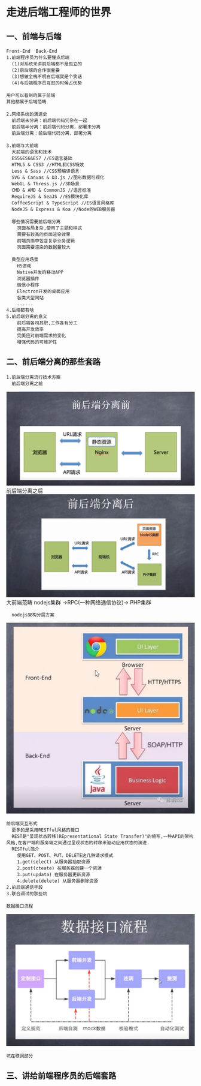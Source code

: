# 走进后端工程师的世界

## 一、前端与后端
    Front-End  Back-End
    1.前端程序员为什么要懂点后端
      (1)对系统来讲前后端都不是孤立的
      (2)前后端的合作很重要
      (3)想做全栈不明白后端就是个笑话
      (4)与后端程序员互怼的时候占优势

    用户可以看到的属于前端
    其他都属于后端范畴

    2.网络系统的演进史
      前后端未分离：前后端代码冗杂在一起
      前后端半分离：前后端代码分离，部署未分离
      前后端分离：前后端代码分离，部署分离 

    3.前端与大前端
      大前端的语言和技术
      ES5&ES6&ES7 //ES语言基础
      HTML5 & CSS3 //HTML和CSS特效
      Less & Sass //CSS预编译语言
      SVG & Canvas & D3.js //图形数据可视化
      WebGL & Thress.js //3D场景
      CMD & AMD & CommonJS //语言标准
      RequireJS & SeaJS //ES模块化库
      CoffeeScript & TypeScript //ES语言风格库
      NodeJS & Express & Koa //Node的WEB服务器

      哪些情况需要前后端分离
        页面布局复杂,使用了主题和样式
        需要有较高的页面渲染效果
        前端页面中包含复杂业务逻辑
        页面需要渲染的数据量较大

      典型应用场景
        H5游戏
        Native开发的移动APP
        浏览器插件
        微信小程序
        Electron开发的桌面应用
        各类大型网站
        ......
    4.后端都有啥
    5.前后端分离的意义
        前后端各司其职,工作各有分工
        提高开发效率
        完美应对前端需求的变化
        增强代码的可维护性
## 二、前后端分离的那些套路
    1.前后端分离流行技术方案
      前后端分离之前  
![](images/前后端分离之前.png)
      前后端分离之后
![](images/前后端分离之后.png)
        大前端范畴 nodejs集群 ->RPC(一种网络通信协议)-> PHP集群 

      nodejs架构分层方案
![](images/nodejs架构分层方案.png)
   
    前后端交互形式
      更多的是采用RESTful风格的接口
      REST是"呈现状态转移(REpresentational State Transfer)"的缩写,一种API的架构风格,在客户端和服务端之间通过呈现状态的转移来驱动应用状态的演进.
      RESTful简介
        使用GET、POST、PUT、DELETE这几种请求模式
        1.get(select) 从服务器抽取资源
        2.post(cteate) 在服务器创建一个资源
        3.put(updata) 在服务器更新资源
        4.delete(delete) 从服务器删除资源   
    2.前后端通信手段
    3.联合调试的那些坑

    数据接口流程
![](images/数据接口流程.png)

    坑在联调部分
## 三、讲给前端程序员的后端套路
  
